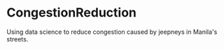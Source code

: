 # CongestionReduction
Using data science to reduce congestion caused by jeepneys in Manila's streets.
